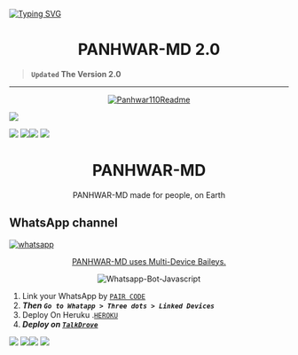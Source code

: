 <a href="https://git.io/typing-svg"><img src="https://readme-typing-svg.demolab.com?font=Black+Ops+One&size=100&pause=1000&color=FF033E&center=true&width=1000&height=200&lines=PANHWAR-MD-BOT" alt="Typing SVG" /></a>
  </p>

<p align="center">
  <h1 align="center">PANHWAR-MD 2.0</h1>
</p>

> **`Updated` The Version 2.0**

---
<p align="center">
  <a href="https://github.com/Panhwar110">
    <img src="http://readme-typing-svg.herokuapp.com?color=FF0000&center=true&vCenter=true&multiline=false&lines=PANHWAR-MD-+v2.0+MultiDevice;Developed+by+AnsarPanhwar;Give+star+and+forks+this+Repo+🌟" alt="Panhwar110Readme">
  </a>
</p>

<a><img src='https://i.imgur.com/UfzyhWN.jpeg'/></a>


<img src='https://i.imgur.com/LyHic3i.gif'/></a>
<a><img src='https://i.imgur.com/LyHic3i.gif'/></a><a><img src='https://i.imgur.com/LyHic3i.gif'/></a>
<a><img src='https://i.imgur.com/LyHic3i.gif'/></a>
<h1 align="center"> PANHWAR-MD </h1> 
<p align="center">PANHWAR-MD made for people, on Earth </p>

 
   
<p align="center">
 <h2>WhatsApp channel</h2>
  <a href="https://whatsapp.com/channel/0029ValASu1IN9ifummBKW1U" target="_blank">
    <img alt="whatsapp" src="https://img.shields.io/badge/ Whatsapp -25D366?style=for-the-badge&logo=whatsapp&logoColor=white" />
 



<p align="center"> PANHWAR-MD uses
  <a href="https://github.com/Panhwar110/Panhwar-MD">Multi-Device Baileys.</a>
</p>
<p align="center">
  <img title="Whatsapp-Bot-Javascript" src="https://img.shields.io/badge/Javascript-363303?style=for-the-badge&logo=javascript&logoColor=c6c631"></img>
</p>

    

1. Link your WhatsApp by [`PAIR CODE`](https://sheikh-ali-md-pair.onrender.com/)
2. ***Then `Go to Whatapp > Three dots > Linked Devices`***
3. Deploy On Heruku .[`HEROKU`](https://dashboard.heroku.com/new-app?template=https://github.com/Sheikh-ali-2412/KHAN-AI)
4.  ***Deploy on [`TalkDrove`](https://talkdrove.com/share-bot/62)***


<a><img src='https://i.imgur.com/LyHic3i.gif'/></a>
<a><img src='https://i.imgur.com/LyHic3i.gif'/></a><a><img src='https://i.imgur.com/LyHic3i.gif'/></a>
<a><img src='https://i.imgur.com/LyHic3i.gif'/></a>
